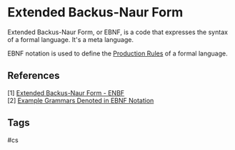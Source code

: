 # Extended Backus-Naur Form

Extended Backus-Naur Form, or EBNF, is a code that expresses the syntax of a formal language. It's a meta language.  

EBNF notation is used to define the [Production Rules](../202402070610) of a formal language.  

## References
[1] [Extended Backus-Naur Form - ENBF](https://en.wikipedia.org/wiki/Extended_Backus%E2%80%93Naur_form)  
[2] [Example Grammars Denoted in EBNF Notation](../202402070641)  

## Tags
#cs
